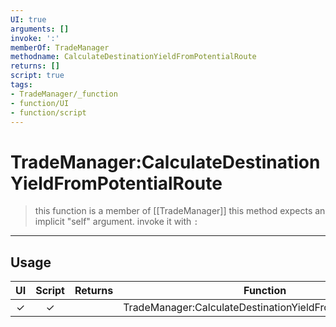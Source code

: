```yaml
---
UI: true
arguments: []
invoke: ':'
memberOf: TradeManager
methodname: CalculateDestinationYieldFromPotentialRoute
returns: []
script: true
tags:
- TradeManager/_function
- function/UI
- function/script
---
```

# TradeManager:CalculateDestinationYieldFromPotentialRoute
> this function is a member of [[TradeManager]]
> this method expects an implicit "self" argument. invoke it with `:`
-----
## Usage
|  UI | Script | Returns | Function | Arguments |
|:---:|:------:|-------:|:--------:|:---------|
|✓|✓||TradeManager:CalculateDestinationYieldFromPotentialRoute||
